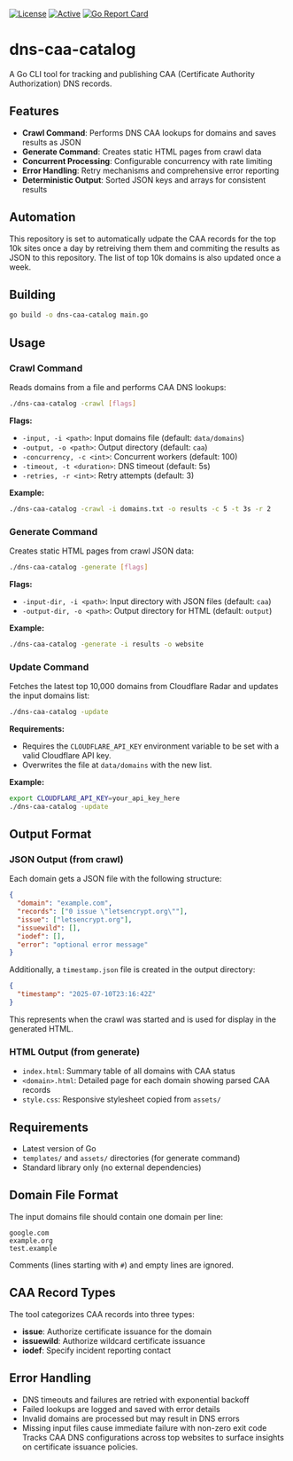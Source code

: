 [![License](https://img.shields.io/badge/license-MIT-blue)](https://opensource.org/licenses/MIT) [![Active](https://img.shields.io/badge/Status-Active-green)](https://guide.unitvectorylabs.com/bestpractices/status/#active) [![Go Report Card](https://goreportcard.com/badge/github.com/UnitVectorY-Labs/dns-caa-catalog)](https://goreportcard.com/report/github.com/UnitVectorY-Labs/dns-caa-catalog)

# dns-caa-catalog

A Go CLI tool for tracking and publishing CAA (Certificate Authority Authorization) DNS records.

## Features

- **Crawl Command**: Performs DNS CAA lookups for domains and saves results as JSON
- **Generate Command**: Creates static HTML pages from crawl data
- **Concurrent Processing**: Configurable concurrency with rate limiting
- **Error Handling**: Retry mechanisms and comprehensive error reporting
- **Deterministic Output**: Sorted JSON keys and arrays for consistent results

## Automation

This repository is set to automatically udpate the CAA records for the top 10k sites once a day by retreiving them them and commiting the results as JSON to this repository.  The list of top 10k domains is also updated once a week.

## Building

```bash
go build -o dns-caa-catalog main.go
```

## Usage

### Crawl Command

Reads domains from a file and performs CAA DNS lookups:

```bash
./dns-caa-catalog -crawl [flags]
```

**Flags:**
- `-input, -i <path>`: Input domains file (default: `data/domains`)
- `-output, -o <path>`: Output directory (default: `caa`)
- `-concurrency, -c <int>`: Concurrent workers (default: 100)
- `-timeout, -t <duration>`: DNS timeout (default: 5s)
- `-retries, -r <int>`: Retry attempts (default: 3)

**Example:**
```bash
./dns-caa-catalog -crawl -i domains.txt -o results -c 5 -t 3s -r 2
```

### Generate Command

Creates static HTML pages from crawl JSON data:

```bash
./dns-caa-catalog -generate [flags]
```

**Flags:**
- `-input-dir, -i <path>`: Input directory with JSON files (default: `caa`)
- `-output-dir, -o <path>`: Output directory for HTML (default: `output`)

**Example:**
```bash
./dns-caa-catalog -generate -i results -o website
```

### Update Command

Fetches the latest top 10,000 domains from Cloudflare Radar and updates the input domains list:

```bash
./dns-caa-catalog -update
```

**Requirements:**
- Requires the `CLOUDFLARE_API_KEY` environment variable to be set with a valid Cloudflare API key.
- Overwrites the file at `data/domains` with the new list.

**Example:**
```bash
export CLOUDFLARE_API_KEY=your_api_key_here
./dns-caa-catalog -update
```

## Output Format

### JSON Output (from crawl)

Each domain gets a JSON file with the following structure:

```json
{
  "domain": "example.com",
  "records": ["0 issue \"letsencrypt.org\""],
  "issue": ["letsencrypt.org"],
  "issuewild": [],
  "iodef": [],
  "error": "optional error message"
}
```

Additionally, a `timestamp.json` file is created in the output directory:

```json
{
  "timestamp": "2025-07-10T23:16:42Z"
}
```
This represents when the crawl was started and is used for display in the generated HTML.

### HTML Output (from generate)

- `index.html`: Summary table of all domains with CAA status
- `<domain>.html`: Detailed page for each domain showing parsed CAA records
- `style.css`: Responsive stylesheet copied from `assets/`

## Requirements

- Latest version of Go
- `templates/` and `assets/` directories (for generate command)
- Standard library only (no external dependencies)

## Domain File Format

The input domains file should contain one domain per line:

```
google.com
example.org
test.example
```

Comments (lines starting with `#`) and empty lines are ignored.

## CAA Record Types

The tool categorizes CAA records into three types:

- **issue**: Authorize certificate issuance for the domain
- **issuewild**: Authorize wildcard certificate issuance  
- **iodef**: Specify incident reporting contact

## Error Handling

- DNS timeouts and failures are retried with exponential backoff
- Failed lookups are logged and saved with error details
- Invalid domains are processed but may result in DNS errors
- Missing input files cause immediate failure with non-zero exit code
Tracks CAA DNS configurations across top websites to surface insights on certificate issuance policies.
